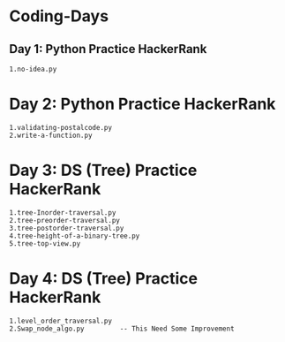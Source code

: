 # Coding-Days

## Day 1: Python Practice HackerRank 
	1.no-idea.py 					

# Day 2: Python Practice HackerRank
	1.validating-postalcode.py 
	2.write-a-function.py

# Day 3: DS (Tree) Practice HackerRank
	1.tree-Inorder-traversal.py
	2.tree-preorder-traversal.py
	3.tree-postorder-traversal.py
	4.tree-height-of-a-binary-tree.py
	5.tree-top-view.py

# Day 4: DS (Tree) Practice HackerRank
	1.level_order_traversal.py
	2.Swap_node_algo.py			-- This Need Some Improvement 
